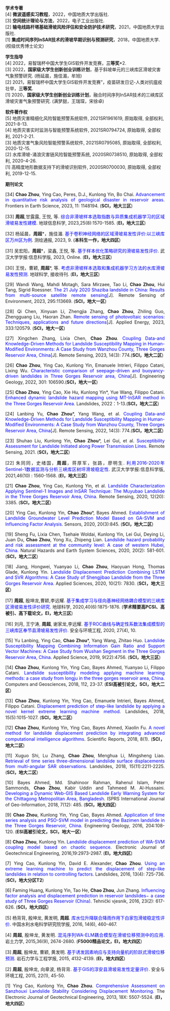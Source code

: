 **学术专著** </br>
[4] **微波遥感实习教程**，2022，中国地质大学出版社.</br>
[3] **空间统计理论与方法**，2022，电子工业出版社.</br>
[2] **输电线路杆塔基础滑坡风险评估和安全防护技术研究**，2021，中国地质大学出版社.</br>
[1] **集成时间序列InSAR技术的滑坡早期识别与预测研究**，2018，中国地质大学. (校级优秀博士论文)



 **学生指导** </br>
[4] 2022，易智瑞杯中国大学生GIS软件开发竞赛，**三等奖***2.</br>
[3] 2022，**国家级大学生创新创业训练计划**，基于斜坡单元的三峡库区滑坡灾害气象预警研究. (杨延晨，施佳湄，牟旭)</br>
[2] 2021，易智瑞杯中国大学生GIS软件开发竞赛”，疫苗研发日记-人类对抗瘟疫壮举，**三等奖**.</br>
[1] 2020，**国家级大学生创新创业训练计划**，融合时间序列InSAR技术的三峡库区滑坡灾害气象预警研究. (满梦甜，王瑞琛，宋徐卓)


 
 **软件著作权**</br>
[5]	地质灾害精细化风险智能预警系统软件, 2021SR1961619, 原始取得, 全部权利, 2021-8-13.</br>
[4]	地质灾害实时监测与智能预警系统软件, 2021SR0794724, 原始取得, 全部权利, 2021-2-21.</br>
[3]	地质灾害气象风险智能预警系统软件, 2021SR0795085, 原始取得, 全部权利, 2020-12-15.</br>
[2]	水库滑坡-涌浪灾害链风险智能预警系统, 2020SR0738510, 原始取得, 全部权利, 2020-4-26.</br>
[1]	高精度地形数据支持下的滑坡识别软件, 2020SR0700030, 原始取得, 全部权利, 2019-12-15.</br>



 **期刊论文**</br>
<div style="text-align: justify;"> 

[34] **Chao Zhou**, Ying Cao, Peres, D.J., Kunlong Yin, Bo Chai. <span style="color:blue;">Advancement in quantitative risk analysis of geological disaster in reservoir areas</span>. Frontiers in Earth Science, 2023, 11: 1148194. (**SCI，地大三区**)

[33] **周超**,甘露露, 王悦, 等. <span style="color:blue;">综合非滑坡样本选取指数与异质集成机器学习的区域滑坡易发性建模</span>. 地球信息科学, 2023,25(8):1570-1585. (**EI，地大三区**)

[32] 杨延晨，**周超***，施佳湄. <span style="color:blue;">基于卷积神经网络的区域滑坡易发性评价:以三峡库区万州区为例</span>. 测绘通报, 2023, 9. (**本科生一作，地大四区**)

[31] 吴宏阳，**周超***，梁鑫, 王悦, 等. <span style="color:blue;">基于样本优化策略研究的滑坡易发性评价</span>. 武汉大学学报:信息科学版, 2023, Online. (**EI，地大三区**)

[30] 王悦，曹颖,  **周超***, 等. <span style="color:blue;">考虑非滑坡样本选取和集成机器学习方法的水库滑坡易发性预测</span>. 地球科学, 接收待刊. (**EI，地大三区**)

[29] Wandi Wang, Mahdi Motagh, Sara Mirzaee, Tao Li, **Chao Zhou**, Hui Tang, Sigrid Roessner. <span style="color:blue;">The 21 July 2020 Shaziba landslide in China: Results from multi-source satellite remote sensing</span>[J].  Remote Sensing of Environment, 2023, 295:113669. (**SCI，地大一区**)

[28] Qi Chen, Xinyuan Li, Zhengjia Zhang, **Chao Zhou**, Zhiling Guo, Zhengguang Liu, Haoran Zhan. <span style="color:blue;">Remote sensing of photovoltaic scenarios: Techniques, applications and future directions</span>[J]. Applied Energy, 2023, 333:120579. (**SCI，地大一区**)

[27] Xingchen Zhang, Lixia Chen, **Chao Zhou**. <span style="color:blue;">Coupling Data-and Knowledge-Driven Methods for Landslide Susceptibility Mapping in Human-Modified Environments: A Case Study from Wanzhou County, Three Gorges Reservoir Area, China</span>[J]. Remote Sensing, 2023, 14(3): 774.(**SCI，地大二区**)

[26] **Chao Zhou**, Ying Cao, Kunlong Yin, Emanuele Intrieri, Filippo Catani, Lixing Wu. <span style="color:blue;">Characteristic comparison of seepage-driven and buoyancy-driven landslides in Three Gorges Reservoir area, China</span>[J]. Engineering Geology, 2022, 301: 106590.(**SCI，地大一区**)

[25] **Chao Zhou**, Ying Cao, Xie Hu, Kunlong Yin*, Yue Wang, Filippo Catani. <span style="color:blue;">Enhanced dynamic landslide hazard mapping using MT-InSAR method in the Three Gorges Reservoir Area</span>. Landslides, 2022：1-13.(**SCI，地大二区**)

[24] Lanbing Yu, **Chao Zhou***, Yang Wang, et al. <span style="color:blue;">Coupling Data-and Knowledge-Driven Methods for Landslide Susceptibility Mapping in Human-Modified Environments: A Case Study from Wanzhou County, Three Gorges Reservoir Area, China</span>[J]. Remote Sensing, 2022, 14(3): 774.(**SCI，地大二区**)

[23] Shuhao Liu, Kunlong Yin, **Chao Zhou***, Lei Gui, et al. <span style="color:blue;">Susceptibility Assessment for Landslide Initiated along Power Transmission Lines</span>. Remote Sensing, 2021. (**SCI，地大二区**)

[22] 朱同同，史绪国，**周超**，蒋厚军，张路，廖明生. <span style="color:blue;">利用2016-2020年Sentinel-1数据监测与分析三峡库区树坪滑坡稳定性</span>. 武汉大学学报:信息科学版, 2021,46(10) : 1560-1568. (**EI，地大三区**)

[21] **Chao Zhou**, Ying Cao, Kunlong Yin, et al. <span style="color:blue;">Landslide Characterization Applying Sentinel-1 Images and InSAR Technique: The Muyubao Landslide in the Three Gorges Reservoir Area, China</span>. Remote Sensing, 2020, 12(20): 3385. (**SCI，地大二区**)

[20] Ying Cao, Kunlong Yin, **Chao Zhou***, Bayes Ahmed. <span style="color:blue;">Establishment of Landslide Groundwater Level Prediction Model Based on GA-SVM and Influencing Factor Analysis</span>. Sensors, 2020, 20(3):845. (**SCI，地大二区**)

[19] Sheng Fu, Lixia Chen, Tsehaie Woldai, Kunlong Yin, Lei Gui, Deying Li, Juan Du, **Chao Zhou**, Yong Xu, Zhipeng Lian. <span style="color:blue;">Landslide hazard probability and risk assessment at the community level: A case of western Hubei, China</span>. Natural Hazards and Earth System Sciences, 2020, 20(2): 581-601. (**SCI，地大二区**)

[18] Jiang, Hongwei, Yuanyao Li, **Chao Zhou**, Haoyuan Hong, Thomas Glade, Kunlong Yin. <span style="color:blue;">Landslide Displacement Prediction Combining LSTM and SVR Algorithms: A Case Study of Shengjibao Landslide from the Three Gorges Reservoir Area</span>. Applied Sciences, 2020, 10(21): 7830. (**SCI，地大三区**)

[17] **周超**, 殷坤龙,曹颖,李远耀. <span style="color:blue;">基于集成学习与径向基神经网络耦合模型的三峡库区滑坡易发性评价研究</span>. 地球科学, 2020,40(6):1875-1876. (**学术精要高PCSI、高被引、高下载论文，EI，地大三区**)

[16] 刘月, 王宁涛, **周超**, 谢家龙,李远耀. <span style="color:blue;">基于ROC曲线与确定性系数法集成模型的三峡库区奉节县滑坡易发性评价</span>. 安全与环境工程, 2020, 27(4), 10.

[15] Yu Lanbing, Ying Cao, **Chao Zhou***, Yang Wang, Zhitao Huo. <span style="color:blue;">Landslide Susceptibility Mapping Combining Information Gain Ratio and Support Vector Machines: A Case Study from Wushan Segment in the Three Gorges Reservoir Area, China</span>. Applied Science, 2019, 9(22):4756. (**SCI，地大三区**)

[14] **Chao Zhou**, Kunlong Yin, Ying Cao, Bayes Ahmed, Yuanyao Li, Filippo Catani. <span style="color:blue;">Landslide susceptibility modeling applying machine learning methods: a case study from longju in the three gorges reservoir area, China</span>. Computers and Geosciences, 2018, 112, 23-37. (**ESI高被引论文，SCI，地大二区**)

[13] **Chao Zhou**, Kunlong Yin, Ying Cao, Emanuele Intrieri, Bayes Ahmed, Filippo Catani. <span style="color:blue;">Displacement prediction of step-like landslide by applying a novel kernel extreme learning machine method</span>. Landslides, 2018, 15(5):1015-1027. (**SCI，地大二区**)

[12] **Chao Zhou**, Kunlong Yin, Ying Cao, Bayes Ahmed, Xiaolin Fu. <span style="color:blue;">A novel method for landslide displacement prediction by integrating advanced computational intelligence algorithms</span>. Scientific Reports, 2018, 8(1). (**SCI，地大二区**)

[11] Xuguo Shi, Lu Zhang, **Chao Zhou**, Menghua Li, Mingsheng Liao. <span style="color:blue;">Retrieval of time series three-dimensional landslide surface displacements from multi-angular SAR observations</span>. Landslides, 2018, 15(11):2211-2225. (**SCI，地大二区**)

[10] Bayes Ahmed, Md. Shahinoor Rahman, Rahenul Islam, Peter Sammonds, **Chao Zhou**, Kabir Uddin and Tahmeed M. Al-Hussaini. <span style="color:blue;">Developing a Dynamic Web-GIS Based Landslide Early Warning System for the Chittagong Metropolitan Area, Bangladesh</span>. ISPRS International Journal of Geo-Information, 2018, 7(12): 485. (**SCI，地大四区**)

[9] **Chao Zhou**, Kunlong Yin, Ying Cao, Bayes Ahmed. <span style="color:blue;">Application of time series analysis and PSO-SVM model in predicting the Bazimen landslide in the Three Gorges Reservoir, China</span>. Engineering Geology, 2016, 204:108-120. (**ESI高被引论文，SCI，地大一区**)

[8] **Chao Zhou**, Kunlong Yin. <span style="color:blue;">Landslide displacement prediction of WA-SVM coupling model based on chaotic sequence</span>. Electronic Journal of Geotechnical Engineering, 2016,19:2973-2987. (**EI，地大四区**)

[7] Ying Cao, Kunlong Yin, David E. Alexander, **Chao Zhou**. <span style="color:blue;">Using an extreme learning machine to predict the displacement of step-like landslides in relation to controlling factors</span>. Landslides, 2016, 13(4): 725-736. (**SCI，地大分区T2**)

[6] Faming Huang, Kunlong Yin, Tao He, **Chao Zhou**, Jun Zhang. <span style="color:blue;">Influencing factor analysis and displacement prediction in reservoir landslides− a case study of Three Gorges Reservoir (China)</span>. Tehnički vjesnik, 2016, 23(2): 617-626. (**SCI，地大四区**)

[5] 杨背背, 殷坤龙, 黄发明, **周超**. <span style="color:blue;">库水位升降联合降雨作用下白家包滑坡稳定性评价</span>. 中国水利水电科学研究院学报, 2016, 14(6), 460-467.


[4] **周超**, 殷坤龙, 黄发明. <span style="color:blue;">混沌序列WA-ELM耦合模型在滑坡位移预测中的应用</span>. 岩土力学, 2015,36(9), 2674-2680. (**F5000精品论文，EI，地大四区**)

[3] **周超**, 殷坤龙, 曹颖, 黄发明. <span style="color:blue;">基于诱发因素响应与支持向量机的阶跃式滑坡位移预测</span>. 岩石力学与工程学报, 2015, 4132-4139. (**EI，地大四区**)

[2] **周超**, 殷坤龙, 向章波, 杨背背. <span style="color:blue;">基于GIS的淳安县滑坡易发性定量评价</span>. 安全与环境工程, 2015, 22(1), 45-50. 

[1] Ying Cao, Kunlong Yin, **Chao Zhou**. <span style="color:blue;">Comprehensive Assessment on Sanzhouxi Landslide Stability Considering Displacement Monitoring</span>. The Electronic Journal of Geotechnical Engineering, 2013, 18X: 5507-5524. (**EI，地大四区**)

</div>



